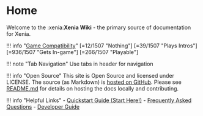# Home

Welcome to the :xenia:**Xenia Wiki** - the primary source of documentation for Xenia.

!!! info "[Game Compatibility](https://github.com/xenia-project/game-compatibility/issues)"
    [=12/1507 "Nothing"]
    [=39/1507 "Plays Intros"]
    [=936/1507 "Gets In-game"]
    [=266/1507 "Playable"]

!!! note "Tab Navigation"
    Use tabs in header for navigation

!!! info "Open Source"
    This site is Open Source and licensed under LICENSE. <!--- DISCUSSION NEEDED --->
    The source (as Markdown) is [hosted on GitHub](https://github.com/xenia-project/wiki).
    Please see [README.md](https://github.com/xenia-project/wiki/blob/master/README.md) for details on hosting the docs locally and contributing.

!!! info "Helpful Links"
    - [Quickstart Guide (Start Here!)](faq/quickstart/)
    - [Frequently Asked Questions](faq/)
    - [Developer Guide](development/)

